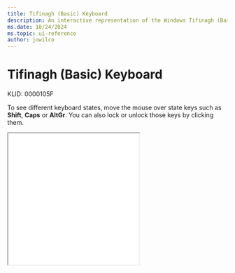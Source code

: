 ```yaml
---
title: Tifinagh (Basic) Keyboard
description: An interactive representation of the Windows Tifinagh (Basic) keyboard. To see different keyboard states, click or move the mouse over the state keys.
ms.date: 10/24/2024
ms.topic: ui-reference
author: jowilco
---
```


# Tifinagh (Basic) Keyboard

KLID: 0000105F

To see different keyboard states, move the mouse over state keys such as **Shift**, **Caps** or **AltGr**. You can also lock or unlock those keys by clicking them.

<iframe src="kbdtifi.html" height="300"></iframe>
